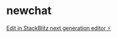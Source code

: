 # newchat

[Edit in StackBlitz next generation editor ⚡️](https://stackblitz.com/~/github.com/yedekho/newchat)